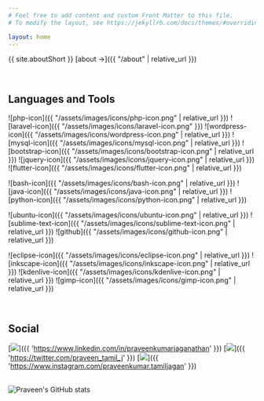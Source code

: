 ```yaml
---
# Feel free to add content and custom Front Matter to this file.
# To modify the layout, see https://jekyllrb.com/docs/themes/#overriding-theme-defaults

layout: home
---
```


{{ site.aboutShort }} [about ->]({{ "/about" | relative_url }})

<br>

## Languages and Tools

![php-icon]({{ "/assets/images/icons/php-icon.png" | relative_url }})
![laravel-icon]({{ "/assets/images/icons/laravel-icon.png" }})
![wordpress-icon]({{ "/assets/images/icons/wordpress-icon.png" | relative_url }})
![mysql-icon]({{ "/assets/images/icons/mysql-icon.png" | relative_url }})
![bootstrap-icon]({{ "/assets/images/icons/bootstrap-icon.png" | relative_url }})
![jquery-icon]({{ "/assets/images/icons/jquery-icon.png" | relative_url }})
![flutter-icon]({{ "/assets/images/icons/flutter-icon.png" | relative_url }})

![bash-icon]({{ "/assets/images/icons/bash-icon.png" | relative_url }})
![java-icon]({{ "/assets/images/icons/java-icon.png" | relative_url }})
![python-icon]({{ "/assets/images/icons/python-icon.png" | relative_url }})

![ubuntu-icon]({{ "/assets/images/icons/ubuntu-icon.png" | relative_url }})
![sublime-text-icon]({{ "/assets/images/icons/sublime-text-icon.png" | relative_url }})
![github]({{ "/assets/images/icons/github-icon.png" | relative_url }})

![eclipse-icon]({{ "/assets/images/icons/eclipse-icon.png" | relative_url }})
![inkscape-icon]({{ "/assets/images/icons/inkscape-icon.png" | relative_url }})
![kdenlive-icon]({{ "/assets/images/icons/kdenlive-icon.png" | relative_url }})
![gimp-icon]({{ "/assets/images/icons/gimp-icon.png" | relative_url }})

<br>

## Social

[<img src="{{ '/assets/images/icons/linkedin-icon.png' | relative_url }}">]({{ 'https://www.linkedin.com/in/praveenkumarjaganathan' }})
[<img src="{{ '/assets/images/icons/twitter-icon.png' | relative_url }}">]({{ 'https://twitter.com/praveen_tamil_j' }})
[<img src="{{ '/assets/images/icons/instagram-icon.png' | relative_url }}">]({{ 'https://www.instagram.com/praveenkumar.tamiljagan' }})

<br>

<img id="githubStats" src="" data-src="https://github-readme-stats.vercel.app/api?username=praveen-tamil&count_private=true&show_icons=true" alt="Praveen's GitHub stats">